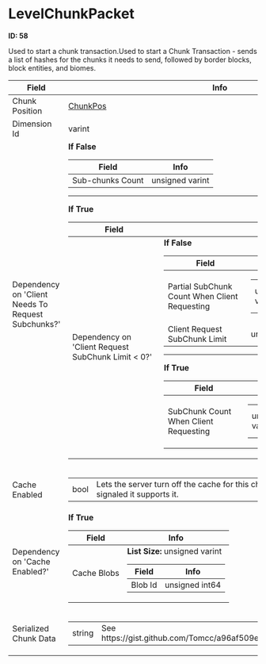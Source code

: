 # LevelChunkPacket

**ID: 58**  

Used to start a chunk transaction.Used to start a Chunk Transaction - sends a list of hashes for the chunks it needs to send, followed by border blocks, block entities, and biomes.

<table><thead><tr><th>Field</th><th>Info</th></tr></thead><tbody>
<tr><td>Chunk Position</td><td><a href="../types/ChunkPos.md">ChunkPos</a></td></tr>
<tr><td>Dimension Id</td><td>varint</td></tr>
<tr><td>Dependency on 'Client Needs To Request Subchunks?'</td><td><b>If False</b><br>
  <table><thead><tr><th>Field</th><th>Info</th></tr></thead><tbody>
  <tr><td>Sub-chunks Count</td><td>unsigned varint</td></tr>
  </tbody></table><hr>
  <b>If True</b><br>
  <table><thead><tr><th>Field</th><th>Info</th></tr></thead><tbody>
  <tr><td>Dependency on 'Client Request SubChunk Limit < 0?'</td><td><b>If False</b><br>
    <table><thead><tr><th>Field</th><th>Info</th></tr></thead><tbody>
    <tr><td>Partial SubChunk Count When Client Requesting</td><td><table><tbody><tr><td>unsigned varint</td><td>Currently max unsigned 32-bit int</td></tr></tbody></table></td></tr>
    <tr><td>Client Request SubChunk Limit</td><td>unsigned short</td></tr>
    </tbody></table><hr>
    <b>If True</b><br>
    <table><thead><tr><th>Field</th><th>Info</th></tr></thead><tbody>
    <tr><td>SubChunk Count When Client Requesting</td><td><table><tbody><tr><td>unsigned varint</td><td>Currently max unsigned 32-bit int</td></tr></tbody></table></td></tr>
    </tbody></table></td></tr>
  </tbody></table></td></tr>
<tr><td>Cache Enabled</td><td><table><tbody><tr><td>bool</td><td>Lets the server turn off the cache for this chunk even if the Client signaled it supports it.</td></tr></tbody></table></td></tr>
<tr><td>Dependency on 'Cache Enabled?'</td><td><b>If True</b><br>
  <table><thead><tr><th>Field</th><th>Info</th></tr></thead><tbody>
  <tr><td>Cache Blobs</td><td><b>List Size:</b> unsigned varint
    <table><thead><tr><th>Field</th><th>Info</th></tr></thead><tbody>
    <tr><td>Blob Id</td><td>unsigned int64</td></tr>
    </tbody></table></td></tr>
  </tbody></table></td></tr>
<tr><td>Serialized Chunk Data</td><td><table><tbody><tr><td>string</td><td>See https://gist.github.com/Tomcc/a96af509e275b1af483b25c543cfbf37</td></tr></tbody></table></td></tr>
</tbody></table>
